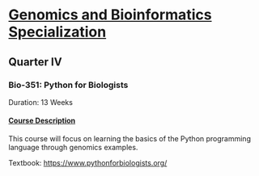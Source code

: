 # <ins>Genomics and Bioinformatics Specialization</ins>

## Quarter IV

### Bio-351: Python for Biologists

Duration: 13 Weeks

#### <ins>Course Description</ins>

This course will focus on learning the basics of the Python programming language through genomics examples.

Textbook: https://www.pythonforbiologists.org/ 
